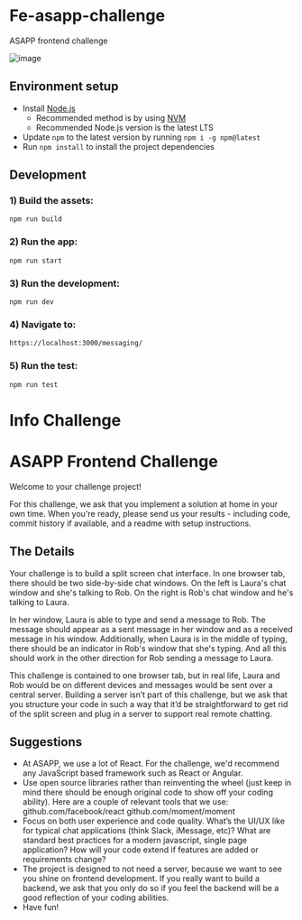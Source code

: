 # Fe-asapp-challenge
ASAPP frontend challenge

![image](https://drive.google.com/uc?export=view&id=0B6V0_h1xamAzVzJldDY4RHk1cE1zOXBneDduZ29JeEEyQWg4)

## Environment setup

 - Install [Node.js](https://nodejs.org/)
   - Recommended method is by using [NVM](https://github.com/creationix/nvm)
   - Recommended Node.js version is the latest LTS
 - Update `npm` to the latest version by running `npm i -g npm@latest`
 - Run `npm install` to install the project dependencies

## Development

### 1) Build the assets:

```
npm run build
```

### 2) Run the app:

```
npm run start
```

### 3) Run the development:

```
npm run dev
```

### 4) Navigate to:
```
https://localhost:3000/messaging/
```

### 5) Run the test:
```
npm run test
```

# Info Challenge
ASAPP Frontend Challenge
========================

Welcome to your challenge project!

For this challenge, we ask that you implement a solution at home in your own time. When you're ready, please send us your results - including code, commit history if available, and a readme with setup instructions.


The Details
-----------

Your challenge is to build a split screen chat interface. In one browser tab, there should be two side-by-side chat windows. On the left is Laura's chat window and she's talking to Rob. On the right is Rob's chat window and he's talking to Laura.

In her window, Laura is able to type and send a message to Rob. The message should appear as a sent message in her window and as a received message in his window. Additionally, when Laura is in the middle of typing, there should be an indicator in Rob's window that she's typing. And all this should work in the other direction for Rob sending a message to Laura.

This challenge is contained to one browser tab, but in real life, Laura and Rob would be on different devices and messages would be sent over a central server. Building a server isn’t part of this challenge, but we ask that you structure your code in such a way that it’d be straightforward to get rid of the split screen and plug in a server to support real remote chatting.


Suggestions
-----------

- At ASAPP, we use a lot of React. For the challenge, we'd recommend any JavaScript based framework such as React or Angular.
- Use open source libraries rather than reinventing the wheel (just keep in mind there should be enough original code to show off your coding ability). Here are a couple of relevant tools that we use:
    github.com/facebook/react
    github.com/moment/moment
- Focus on both user experience and code quality. What’s the UI/UX like for typical chat applications (think Slack, iMessage, etc)? What are standard best practices for a modern javascript, single page application? How will your code extend if features are added or requirements change?
- The project is designed to not need a server, because we want to see you shine on frontend development. If you really want to build a backend, we ask that you only do so if you feel the backend will be a good reflection of your coding abilities.
- Have fun!
